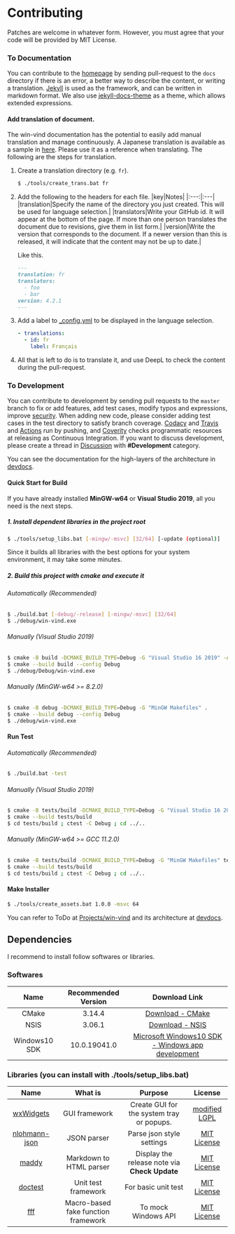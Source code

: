 # Contributing

Patches are welcome in whatever form. However, you must agree that your code will be provided by MIT License.

### To Documentation
You can contribute to the [homepage](https://pit-ray.github.io/win-vind/) by sending pull-request to the `docs` directory if there is an error, a better way to describe the content, or writing a translation. [Jekyll](https://jekyllrb.com/) is used as the framework, and can be written in markdown format. We also use [jekyll-docs-theme](https://github.com/allejo/jekyll-docs-theme) as a theme, which allows extended expressions.  

#### Add translation of document.
The win-vind documentation has the potential to easily add manual translation and manage continuously. A Japanese translation is available as a sample in [here](docs/ja). Please use it as a reference when translating. The following are the steps for translation.  

1. Create a translation directory (e.g. `fr`). 
   ```sh
   $ ./tools/create_trans.bat fr
   ```

1. Add the following to the headers for each file.
   |key|Notes|
   |:---:|:---|
   |translation|Specify the name of the directory you just created. This will be used for language selection.|
   |translators|Write your GitHub id. It will appear at the bottom of the page. If more than one person translates the document due to revisions, give them in list form.|
   |version|Write the version that corresponds to the document. If a newer version than this is released, it will indicate that the content may not be up to date.|

   Like this.

   ```md
   ---
   translation: fr
   translators:
     - foo
     - bar
   version: 4.2.1
   ---

   ```

1. Add a label to [_config.yml](docs/_config.yml) to be displayed in the language selection.
   ```yml
   - translations:
     - id: fr
       label: Français
   ```

1. All that is left to do is to translate it, and use DeepL to check the content during the pull-request.  


### To Development
You can contribute to development by sending pull requests to the `master` branch to fix or add features, add test cases, modify typos and expressions, improve [security](https://github.com/pit-ray/win-vind/security/code-scanning). When adding new code, please consider adding test cases in the test directory to satisfy branch coverage. [Codacy](https://www.codacy.com/gh/pit-ray/win-vind/dashboard?utm_source=github.com&utm_medium=referral&utm_content=pit-ray/win-vind&utm_campaign=Badge_Grade) and [Travis](https://travis-ci.com/pit-ray/win-vind) and [Actions](https://github.com/pit-ray/win-vind/actions) run by pushing, and [Coverity](https://scan.coverity.com/projects/pit-ray-win-vind) checks programmatic resources at releasing as Continuous Integration. If you want to discuss development, please create a thread in [Discussion](https://github.com/pit-ray/win-vind/discussions) with **#Development** category.

You can see the documentation for the high-layers of the architecture in [devdocs](https://github.com/pit-ray/win-vind/blob/master/src/README.md).


#### Quick Start for Build  
If you have already installed **MinGW-w64** or **Visual Studio 2019**, all you need is the next steps.  

##### 1. Install dependent libraries in the project root
  ```bash  
  $ ./tools/setup_libs.bat [-mingw/-msvc] [32/64] [-update (optional)]
  ```  
Since it builds all libraries with the best options for your system environment, it may take some minutes.

##### 2. Build this project with cmake and execute it

###### Automatically (Recommended)
  ```bash
  $ ./build.bat [-debug/-release] [-mingw/-msvc] [32/64]
  $ ./debug/win-vind.exe
  ```

###### Manually (Visual Studio 2019)
  ```bash
  $ cmake -B build -DCMAKE_BUILD_TYPE=Debug -G "Visual Studio 16 2019" -A x64 .
  $ cmake --build build --config Debug
  $ ./debug/Debug/win-vind.exe
  ```

###### Manually (MinGW-w64 >= 8.2.0)
  ```bash
  $ cmake -B debug -DCMAKE_BUILD_TYPE=Debug -G "MinGW Makefiles" .
  $ cmake --build debug --config Debug
  $ ./debug/win-vind.exe
  ```

#### Run Test 

###### Automatically (Recommended)
  ```bash
  $ ./build.bat -test
  ```

###### Manually (Visual Studio 2019)
  ```bash
  $ cmake -B tests/build -DCMAKE_BUILD_TYPE=Debug -G "Visual Studio 16 2019" tests
  $ cmake --build tests/build
  $ cd tests/build ; ctest -C Debug ; cd ../..
  ```

###### Manually (MinGW-w64 >= GCC 11.2.0)
  ```bash
  $ cmake -B tests/build -DCMAKE_BUILD_TYPE=Debug -G "MinGW Makefiles" tests
  $ cmake --build tests/build
  $ cd tests/build ; ctest -C Debug ; cd ../..
  ```

#### Make Installer
```bash
$ ./tools/create_assets.bat 1.0.0 -msvc 64
```

You can refer to ToDo at <a href="https://github.com/pit-ray/win-vind/projects/2">Projects/win-vind</a> and its architecture at <a href="src/README.md">devdocs</a>.  


## Dependencies

I recommend to install follow softwares or libraries.  

### Softwares
|Name|Recommended Version|Download Link|
|:---:|:---:|:---:|
|CMake|3.14.4|<a href="https://cmake.org/download/">Download - CMake</a>|
|NSIS|3.06.1|<a href="https://nsis.sourceforge.io/Download">Download - NSIS</a>|
|Windows10 SDK|10.0.19041.0|<a href="https://developer.microsoft.com/en-us/windows/downloads/windows-10-sdk/">Microsoft Windows10 SDK - Windows app development</a>|

### Libraries (you can install with ./tools/setup_libs.bat)

|**Name**|**What is**|**Purpose**|**License**|
|:---:|:---:|:---:|:---:|
|[wxWidgets](https://github.com/wxWidgets/wxWidgets)|GUI framework|Create GUI for the system tray or popups.|[modified LGPL](https://github.com/wxWidgets/wxWidgets/blob/master/docs/licence.txt)|
|[nlohmann-json](https://github.com/nlohmann/json)|JSON parser|Parse json style settings|[MIT License](https://github.com/nlohmann/json/blob/develop/LICENSE.MIT)|
|[maddy](https://github.com/progsource/maddy)|Markdown to HTML parser|Display the release note via **Check Update**|[MIT License](https://github.com/progsource/maddy/blob/master/LICENSE)|
|[doctest](https://github.com/onqtam/doctest)|Unit test framework|For basic unit test|[MIT License](https://github.com/onqtam/doctest/blob/master/LICENSE.txt)|
|[fff](https://github.com/meekrosoft/fff)|Macro-based fake function framework|To mock Windows API|[MIT License](https://github.com/meekrosoft/fff/blob/master/LICENSE)|

